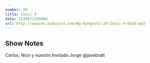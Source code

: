 ```yaml
---
number: 20
title: Ionic 4
date: 1535671205000
url: http://awscdn.podcasts.com/Ng-Hangouts-20-Ionic-4-65e0.mp3
---
```


## Show Notes

Carlos, Nico y nuestro Invitado Jorge @javebratt